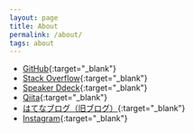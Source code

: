 ```yaml
---
layout: page
title: About
permalink: /about/
tags: about
---
```


- [GitHub](https://github.com/horimislime){:target="_blank"}
- [Stack Overflow](https://stackoverflow.com/users/1430224/horimislime){:target="_blank"}
- [Speaker Ddeck](https://speakerdeck.com/horimislime){:target="_blank"}
- [Qiita](http://qiita.com/horimislime){:target="_blank"}
- [はてなブログ（旧ブログ）](http://horimislime.hateblo.jp/){:target="_blank"}
- [Instagram](https://www.instagram.com/horimislime/){:target="_blank"}
